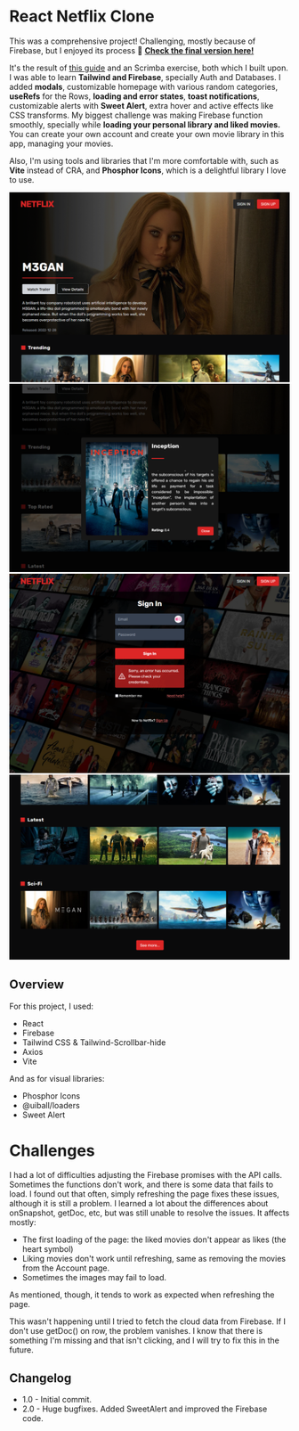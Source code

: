 # React Netflix Clone

<!-- NEW IMAGES -->
<!-- YARN BUILD .TOFIXED -->
<!-- NEW DESCRIPTION -->

This was a comprehensive project! Challenging, mostly because of Firebase, but I enjoyed its process 🎉
**[Check the final version here!](https://line-em.github.io/react-netflix/)**

It's the result of [this guide](https://www.youtube.com/watch?v=ATz8wg6sg30) and an Scrimba exercise, both which I built upon. I was able to learn **Tailwind and Firebase**, specially Auth and Databases. I added **modals**, customizable homepage with various random categories, **useRefs** for the Rows, **loading and error states**, **toast notifications**, customizable alerts with **Sweet Alert**, extra hover and active effects like CSS transforms. My biggest challenge was making Firebase function smoothly, specially while **loading your personal library and liked movies.** You can create your own account and create your own movie library in this app, managing your movies.

Also, I'm using tools and libraries that I'm more comfortable with, such as **Vite** instead of CRA, and **Phosphor Icons**, which is a delightful library I love to use.

![](<./public/newthumb%20(2).png>)
![](<./public/newthumb%20(3).png>)
![](<./public/newthumb%20(1).png>)
![](<./public/newthumb%20(4).png>)

## Overview

For this project, I used:

-   React
-   Firebase
-   Tailwind CSS & Tailwind-Scrollbar-hide
-   Axios
-   Vite

And as for visual libraries:

-   Phosphor Icons
-   @uiball/loaders
-   Sweet Alert

# Challenges

I had a lot of difficulties adjusting the Firebase promises with the API calls. Sometimes the functions don't work, and there is some data that fails to load. I found out that often, simply refreshing the page fixes these issues, although it is still a problem. I learned a lot about the differences about onSnapshot, getDoc, etc, but was still unable to resolve the issues. It affects mostly:

-   The first loading of the page: the liked movies don't appear as likes (the heart symbol)
-   Liking movies don't work until refreshing, same as removing the movies from the Account page.
-   Sometimes the images may fail to load.

As mentioned, though, it tends to work as expected when refreshing the page.

This wasn't happening until I tried to fetch the cloud data from Firebase. If I don't use getDoc() on row, the problem vanishes. I know that there is something I'm missing and that isn't clicking, and I will try to fix this in the future.

## Changelog

-   1.0 - Initial commit.
-   2.0 - Huge bugfixes. Added SweetAlert and improved the Firebase code.
